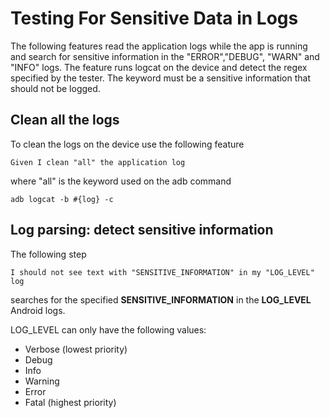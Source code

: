 # Testing For Sensitive Data in Logs

The following features read the application logs while the app is running and search for sensitive information in the "ERROR","DEBUG", "WARN" and "INFO" logs. The feature runs logcat on the device and detect the regex specified by the tester. The keyword must be a sensitive information that should not be logged. 


## Clean all the logs

To clean the logs on the device use the following feature

    Given I clean "all" the application log 

where "all" is the keyword used on the adb command 

    adb logcat -b #{log} -c

## Log parsing: detect sensitive information

The following step

    I should not see text with "SENSITIVE_INFORMATION" in my "LOG_LEVEL" log

searches for the specified **SENSITIVE_INFORMATION** in the **LOG_LEVEL** Android logs. 

LOG_LEVEL can only have the following values:

* Verbose (lowest priority)
* Debug
* Info
* Warning
* Error
* Fatal (highest priority)




